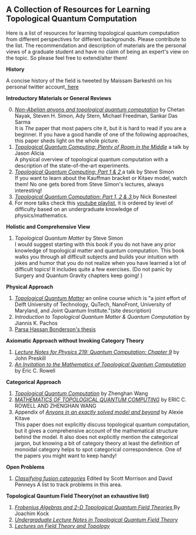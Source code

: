 A Collection of Resources for Learning Topological Quantum Computation
----------------------------------
Here is a list of resources for learning topological quantum computation from different perspectives for different backgrounds. Please contribute to the list. The recommendation and description of materials are the personal views of a graduate student and have no claim of being an expert's view on the topic. So please feel free to extend/alter them! 

**History** 

A concise history of the field is tweeted by Maissam Barkeshli on his personal twitter account,<a href="https://twitter.com/MBarkeshli/status/1280236950906122241?s=20"> here</a>

**Introductory Materials or General Reviews**

0. <a href="https://arxiv.org/abs/0707.1889"> *Non-Abelian anyons and topological quantum computation*</a> by Chetan Nayak, Steven H. Simon, Ady Stern, Michael Freedman, Sankar Das Sarma 
</br> It is *The* paper that most papers cite it, but it is hard to read if you are a beginner. If you have a good handle of one of the following approaches, this paper sheds light on the whole picture. 
1. <a href="https://www.youtube.com/watch?v=qj-w6ISQL5Y"> *Topological Quantum Computing: Plenty of Room in the Middle*</a> a talk by Jason Alicia </br> 
A physical overview of topological quantum computation with a description of the state-of-the-art experiments. 
2. <a href= "https://www.youtube.com/watch?v=FAiiXp9IoBk">*Topological Quantum Computing: Part 1 & 2* </a> a talk by Steve Simon </br>
If you want to learn about the Kauffman bracket or Kitaev model, watch them! No one gets bored from Steve Simon's lectures, always interesting!
3. <a href="https://www.youtube.com/watch?v=sB5AGbk5Z4Y&list=PLgi8knCht2bKn6ZpvSwqbmXSbP4pIjuF2&index=8&t=0s">*Topological Quantum Computation: Part 1, 2 & 3* </a> by Nick Bonesteel 
4. For more talks check this <a href="https://www.youtube.com/playlist?list=PLgi8knCht2bKn6ZpvSwqbmXSbP4pIjuF2"> youtube playlist</a>, it is ordered by level of difficulty based on an undergraduate knowledge of physics/mathematics.

**Holistic and Comprehensive View**
1. *Topological Quantum Matter* by Steve Simon </br>
I would suggest starting with this book if you do not have any prior knowledge of topological matter and quantum computation. This book walks you through all difficult subjects and builds your intuition with jokes and humor that you do not realize when you have learned a lot of difficult topics! It includes quite a few exercises. (Do not panic by Surgery and Quantum Gravity chapters keep going! )

**Physical Approach**
1. <a href="https://topocondmat.org/"> *Topological Quantum Matter*</a>  an online course which is "a joint effort of Delft University of Technology, QuTech, NanoFront, University of Maryland, and Joint Quantum Institute."(site description) 
2. *Introduction to Topological Quantum Matter & Quantum Computation* by Jiannis K. Pachos 
3. <a href="https://thesis.library.caltech.edu/2447/2/thesis.pdf"> Parsa Hassan Bonderson's thesis</a>

**Axiomatic Approach without Invoking Category Theory**
1. <a href="http://www.theory.caltech.edu/~preskill/ph219/topological.pdf"> *Lecture Notes for Physics 219: Quantum Computation: Chapter 9*</a> by John Preskill 
2. <a href="https://arxiv.org/pdf/1601.05288.pdf"> *An Invitation to the Mathematics of Topological Quantum Computation*</a>  by Eric C. Rowell 

**Categorical Approach**
1. <a href="http://web.math.ucsb.edu/~zhenghwa/data/course/cbms.pdf"> *Topological Quantum Computation*</a> by Zhenghan Wang 
2. <a href="https://arxiv.org/pdf/1705.06206.pdf"> *MATHEMATICS OF TOPOLOGICAL QUANTUM COMPUTING*</a> by ERIC C. ROWELL AND ZHENGHAN WANG
3. Appendix of <a href="https://arxiv.org/abs/cond-mat/0506438 "> *Anyons in an exactly solved model and beyond*</a> by Alexie Kitave </br>
This paper does not explicitly discuss topological quantum computation, but it gives a comprehensive account of the mathematical structure behind the model. It also does not explicitly mention the categorical jargon, but knowing a bit of category theory at least the definition of monoidal category helps to spot categorical correspondence. One of the papers you might want to keep handy! 

**Open Problems**
1. <a href="http://aimpl.org/fusioncat/">*Classifying fusion categories*</a> Edited by Scott Morrison and David Penneys
A list to track problems in this area. 

**Topological Qauntum Field Theory(not an exhaustive list)**
1. <a href="https://www.cambridge.org/core/books/frobenius-algebras-and-2d-topological-quantum-field-theories/A6438118DFADFD27175779F1FC0FF7CB"> *Frobenius Algebras and 2-D Topological Quantum Field Theories* </a> By Joachim Kock
2. <a href="https://arxiv.org/pdf/0810.0344.pdf"> *Undergraduate Lecture Notes in Topological Quantum Field Theory* </a>  
3. <a href="https://bookstore.ams.org/cbms-133/">*Lectures on Field Theory and Topology*</a>

